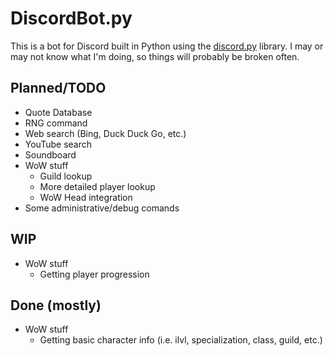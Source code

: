 # DiscordBot.py
This is a bot for Discord built in Python using the [discord.py](https://github.com/Rapptz/discord.py) library.
I may or may not know what I'm doing, so things will probably be broken often.

## Planned/TODO
* Quote Database
* RNG command
* Web search (Bing, Duck Duck Go, etc.)
* YouTube search
* Soundboard
* WoW stuff
    * Guild lookup
    * More detailed player lookup
    * WoW Head integration
* Some administrative/debug comands

## WIP
* WoW stuff
    * Getting player progression

## Done (mostly)
* WoW stuff
    * Getting basic character info (i.e. ilvl, specialization, class, guild, etc.)
